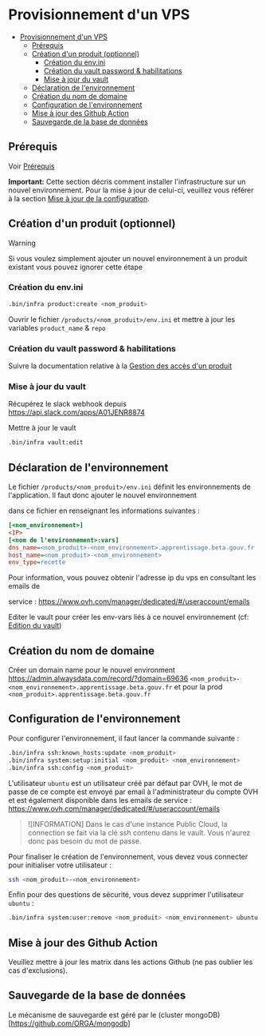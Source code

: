# Provisionnement d'un VPS

- [Provisionnement d'un VPS](#provisionnement-dun-vps)
  - [Prérequis](#prérequis)
  - [Création d'un produit (optionnel)](#création-dun-produit-optionnel)
    - [Création du env.ini](#création-du-envini)
    - [Création du vault password \& habilitations](#création-du-vault-password--habilitations)
    - [Mise à jour du vault](#mise-à-jour-du-vault)
  - [Déclaration de l'environnement](#déclaration-de-lenvironnement)
  - [Création du nom de domaine](#création-du-nom-de-domaine)
  - [Configuration de l'environnement](#configuration-de-lenvironnement)
  - [Mise à jour des Github Action](#mise-à-jour-des-github-action)
  - [Sauvegarde de la base de données](#sauvegarde-de-la-base-de-données)

## Prérequis

Voir [Prérequis](./pre-requisites.md)

**Important:** Cette section décris comment installer l'infrastructure sur un nouvel environnement. Pour la mise à jour de celui-ci, veuillez vous référer à la section [Mise à jour de la configuration](#mise-à-jour-de-la-configuration).

## Création d'un produit (optionnel)

> [!WARNING]
> Si vous voulez simplement ajouter un nouvel environnement à un produit existant vous pouvez ignorer cette étape

### Création du env.ini

```bash
.bin/infra product:create <nom_produit>
```

Ouvrir le fichier `/products/<nom_produit>/env.ini` et mettre à jour les variables `product_name` & `repo`

### Création du vault password & habilitations

Suivre la documentation relative à la [Gestion des accès d'un produit](./manage_access.md)

### Mise à jour du vault

Récupérez le slack webhook depuis https://api.slack.com/apps/A01JENR8874

Mettre à jour le vault

```bash
.bin/infra vault:edit
```

## Déclaration de l'environnement

Le fichier `/products/<nom_produit>/env.ini` définit les environnements de l'application. Il faut donc ajouter le nouvel environnement

dans ce fichier en renseignant les informations suivantes :

```ini
[<nom_environnement>]
<IP>
[<nom de l'environnement>:vars]
dns_name=<nom_produit>-<nom_environnement>.apprentissage.beta.gouv.fr
host_name=<nom_produit>-<nom_environnement>
env_type=recette
```

Pour information, vous pouvez obtenir l'adresse ip du vps en consultant les emails de

service : https://www.ovh.com/manager/dedicated/#/useraccount/emails

Editer le vault pour créer les env-vars liés à ce nouvel environnement (cf: [Edition du vault](#edition-du-vault))

## Création du nom de domaine

Créer un domain name pour le nouvel environment https://admin.alwaysdata.com/record/?domain=69636 `<nom_produit>-<nom_environnement>.apprentissage.beta.gouv.fr` et pour la prod `<nom_produit>.apprentissage.beta.gouv.fr`

## Configuration de l'environnement

Pour configurer l'environnement, il faut lancer la commande suivante :

```bash
.bin/infra ssh:known_hosts:update <nom_produit>
.bin/infra system:setup:initial <nom_produit> <nom_environnement>
.bin/infra ssh:config <nom_produit>
```

L'utilisateur `ubuntu` est un utilisateur créé par défaut par OVH, le mot de passe de ce compte est envoyé par email à l'administrateur du compte OVH et est également disponible dans les emails de service : https://www.ovh.com/manager/dedicated/#/useraccount/emails

> ![INFORMATION]
> Dans le cas d'une instance Public Cloud, la connection se fait via la clé ssh contenu dans le vault. Vous n'aurez donc pas besoin du mot de passe.

Pour finaliser le création de l'environnement, vous devez vous connecter pour initialiser votre utilisateur :

```bash
ssh <nom_produit>-<nom_environnement>
```

Enfin pour des questions de sécurité, vous devez supprimer l'utilisateur `ubuntu` :

```bash
.bin/infra system:user:remove <nom_produit> <nom_environnement> ubuntu --user <votre_nom_utilisateur>
```

## Mise à jour des Github Action

Veuillez mettre à jour les matrix dans les actions Github (ne pas oublier les cas d'exclusions).

## Sauvegarde de la base de données

Le mécanisme de sauvegarde est géré par le (cluster mongoDB)[https://github.com/ORGA/mongodb]
